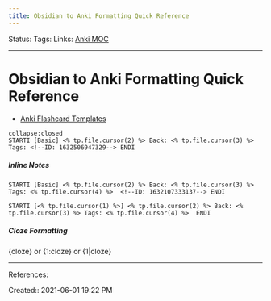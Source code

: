 ```yaml
---
title: Obsidian to Anki Formatting Quick Reference
---
```

Status:
Tags: 
Links: [Anki MOC](out/anki-moc.md)
___
# Obsidian to Anki Formatting Quick Reference
- [Anki Flashcard Templates](out/anki-flashcard-templates.md)
```ad-Flashcard
collapse:closed
STARTI [Basic] <% tp.file.cursor(2) %> Back: <% tp.file.cursor(3) %> Tags: <!--ID: 1632506947329--> ENDI

```
##### Inline Notes
```
STARTI [Basic] <% tp.file.cursor(2) %> Back: <% tp.file.cursor(3) %> Tags: <% tp.file.cursor(4) %>  <!--ID: 1632107333137--> ENDI
```

```
STARTI [<% tp.file.cursor(1) %>] <% tp.file.cursor(2) %> Back: <% tp.file.cursor(3) %> Tags: <% tp.file.cursor(4) %>  ENDI
```
##### Cloze Formatting
{cloze} or {1:cloze} or {1|cloze} 
___
References:

Created:: 2021-06-01 19:22 PM